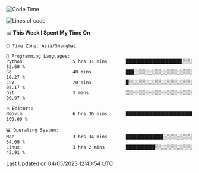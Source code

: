 <!--START_SECTION:waka-->
![Code Time](http://img.shields.io/badge/Code%20Time-1%2C340%20hrs%2041%20mins-blue)

![Lines of code](https://img.shields.io/badge/From%20Hello%20World%20I%27ve%20Written-269.5%20thousand%20lines%20of%20code-blue)

📊 **This Week I Spent My Time On** 

```text
🕑︎ Time Zone: Asia/Shanghai

💬 Programming Languages: 
Python                   5 hrs 31 mins       █████████████████████░░░░   83.60 % 
Go                       40 mins             ███░░░░░░░░░░░░░░░░░░░░░░   10.27 % 
CSV                      20 mins             █░░░░░░░░░░░░░░░░░░░░░░░░   05.17 % 
Git                      3 mins              ░░░░░░░░░░░░░░░░░░░░░░░░░   00.97 % 

🔥 Editors: 
Neovim                   6 hrs 36 mins       █████████████████████████   100.00 % 

💻 Operating System: 
Mac                      3 hrs 34 mins       ██████████████░░░░░░░░░░░   54.09 % 
Linux                    3 hrs 2 mins        ███████████░░░░░░░░░░░░░░   45.91 % 
```


 Last Updated on 04/05/2023 12:40:54 UTC
<!--END_SECTION:waka-->
